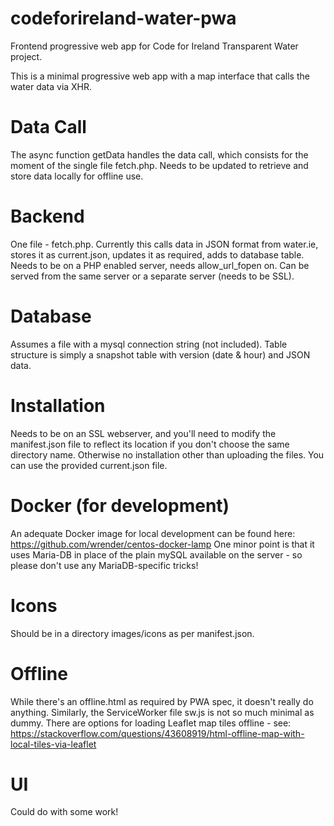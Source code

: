 # codeforireland-water-pwa
Frontend progressive web app for Code for Ireland Transparent Water project.

This is a minimal progressive web app with a map interface that calls the water data via XHR. 

# Data Call

The async function getData handles the data call, which consists for the moment of the single file fetch.php. Needs to be updated to retrieve and store data locally for offline use.

# Backend

One file - fetch.php. Currently this calls data in JSON format from water.ie, stores it as current.json, updates it as required, adds to database table. Needs to be on a PHP enabled server, needs allow_url_fopen on. Can be served from the same server or a separate server (needs to be SSL).

# Database

Assumes a file with a mysql connection string (not included). Table structure is simply a snapshot table with version (date & hour) and JSON data.

# Installation

Needs to be on an SSL webserver, and you'll need to modify the manifest.json file to reflect its location if you don't choose the same directory name. Otherwise no installation other than uploading the files. You can use the provided current.json file.

# Docker (for development)

An adequate Docker image for local development can be found here: https://github.com/wrender/centos-docker-lamp One minor point is that it uses Maria-DB in place of the plain mySQL available on the server - so please don't use any MariaDB-specific tricks!

# Icons

Should be in a directory images/icons as per manifest.json.

# Offline

While there's an offline.html as required by PWA spec, it doesn't really do anything. Similarly, the ServiceWorker file sw.js is not so much minimal as dummy. There are options for loading Leaflet map tiles offline - see: https://stackoverflow.com/questions/43608919/html-offline-map-with-local-tiles-via-leaflet

# UI

Could do with some work!

